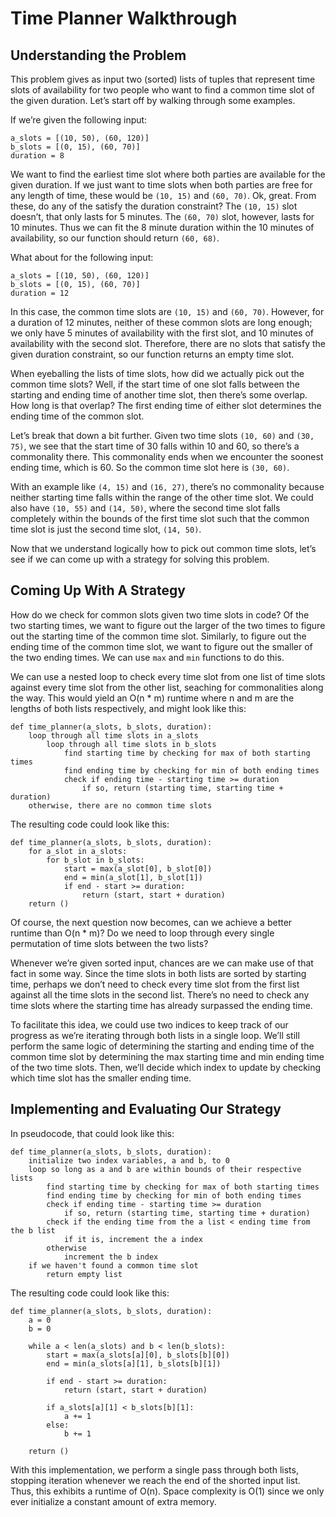 # Time Planner Walkthrough

## Understanding the Problem

This problem gives as input two (sorted) lists of tuples that represent time slots of availability for two people who want to find a common time slot of the given duration. Let’s start off by walking through some examples.

If we’re given the following input:

    a_slots = [(10, 50), (60, 120)]
    b_slots = [(0, 15), (60, 70)]
    duration = 8

We want to find the earliest time slot where both parties are available for the given duration. If we just want to time slots when both parties are free for any length of time, these would be `(10, 15)` and `(60, 70)`. Ok, great. From these, do any of the satisfy the duration constraint? The `(10, 15)` slot doesn’t, that only lasts for 5 minutes. The `(60, 70)` slot, however, lasts for 10 minutes. Thus we can fit the 8 minute duration within the 10 minutes of availability, so our function should return `(60, 68)`.

What about for the following input:

    a_slots = [(10, 50), (60, 120)]
    b_slots = [(0, 15), (60, 70)]
    duration = 12

In this case, the common time slots are `(10, 15)` and `(60, 70)`. However, for a duration of 12 minutes, neither of these common slots are long enough; we only have 5 minutes of availability with the first slot, and 10 minutes of availability with the second slot. Therefore, there are no slots that satisfy the given duration constraint, so our function returns an empty time slot.

When eyeballing the lists of time slots, how did we actually pick out the common time slots? Well, if the start time of one slot falls between the starting and ending time of another time slot, then there’s some overlap. How long is that overlap? The first ending time of either slot determines the ending time of the common slot.

Let’s break that down a bit further. Given two time slots `(10, 60)` and `(30, 75)`, we see that the start time of 30 falls within 10 and 60, so there’s a commonality there. This commonality ends when we encounter the soonest ending time, which is 60. So the common time slot here is `(30, 60)`.

With an example like `(4, 15)` and `(16, 27)`, there’s no commonality because neither starting time falls within the range of the other time slot. We could also have `(10, 55)` and `(14, 50)`, where the second time slot falls completely within the bounds of the first time slot such that the common time slot is just the second time slot, `(14, 50)`.

Now that we understand logically how to pick out common time slots, let’s see if we can come up with a strategy for solving this problem.

## Coming Up With A Strategy

How do we check for common slots given two time slots in code? Of the two starting times, we want to figure out the larger of the two times to figure out the starting time of the common time slot. Similarly, to figure out the ending time of the common time slot, we want to figure out the smaller of the two ending times. We can use `max` and `min` functions to do this.

We can use a nested loop to check every time slot from one list of time slots against every time slot from the other list, seaching for commonalities along the way. This would yield an O(n \* m) runtime where n and m are the lengths of both lists respectively, and might look like this:

    def time_planner(a_slots, b_slots, duration):
        loop through all time slots in a_slots
            loop through all time slots in b_slots
                find starting time by checking for max of both starting times
                find ending time by checking for min of both ending times
                check if ending time - starting time >= duration
                    if so, return (starting time, starting time + duration)
        otherwise, there are no common time slots

The resulting code could look like this:

    def time_planner(a_slots, b_slots, duration):
        for a_slot in a_slots:
            for b_slot in b_slots:
                start = max(a_slot[0], b_slot[0])
                end = min(a_slot[1], b_slot[1])
                if end - start >= duration:
                    return (start, start + duration)
        return ()

Of course, the next question now becomes, can we achieve a better runtime than O(n \* m)? Do we need to loop through every single permutation of time slots between the two lists?

Whenever we’re given sorted input, chances are we can make use of that fact in some way. Since the time slots in both lists are sorted by starting time, perhaps we don’t need to check every time slot from the first list against all the time slots in the second list. There’s no need to check any time slots where the starting time has already surpassed the ending time.

To facilitate this idea, we could use two indices to keep track of our progress as we’re iterating through both lists in a single loop. We’ll still perform the same logic of determining the starting and ending time of the common time slot by determining the max starting time and min ending time of the two time slots. Then, we’ll decide which index to update by checking which time slot has the smaller ending time.

## Implementing and Evaluating Our Strategy

In pseudocode, that could look like this:

    def time_planner(a_slots, b_slots, duration):
        initialize two index variables, a and b, to 0
        loop so long as a and b are within bounds of their respective lists
            find starting time by checking for max of both starting times
            find ending time by checking for min of both ending times
            check if ending time - starting time >= duration
                if so, return (starting time, starting time + duration)
            check if the ending time from the a list < ending time from the b list
                if it is, increment the a index
            otherwise
                increment the b index
        if we haven't found a common time slot
            return empty list

The resulting code could look like this:

    def time_planner(a_slots, b_slots, duration):
        a = 0
        b = 0

        while a < len(a_slots) and b < len(b_slots):
            start = max(a_slots[a][0], b_slots[b][0])
            end = min(a_slots[a][1], b_slots[b][1])

            if end - start >= duration:
                return (start, start + duration)

            if a_slots[a][1] < b_slots[b][1]:
                a += 1
            else:
                b += 1

        return ()

With this implementation, we perform a single pass through both lists, stopping iteration whenever we reach the end of the shorted input list. Thus, this exhibits a runtime of O(n). Space complexity is O(1) since we only ever initialize a constant amount of extra memory.
